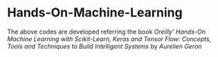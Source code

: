 # Hands-On-Machine-Learning
The above codes are developed referring the book *Oreilly' Hands-On Machine Learning with Scikit-Learn, Keras and Tensor Flow: Concepts, Tools and Techniques to Build Intelligent Systems* by *Aurelien Geron*
